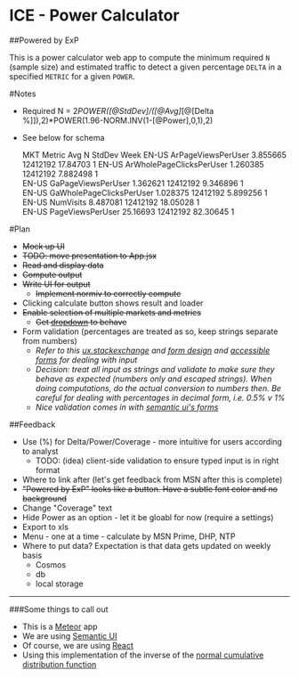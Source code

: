 ICE - Power Calculator
======================

##Powered by ExP

This is a power calculator web app to compute the minimum required `N` (sample size) and estimated traffic to detect a given percentage `DELTA` in a specified `METRIC` for a given `POWER`.

#Notes

- Required N = 2*POWER([@StdDev]/([@Avg]*[@[Delta %]]),2)*POWER(1.96-NORM.INV(1-[@Power],0,1),2)
- See below for schema

    MKT    Metric                    Avg        N         StdDev     Week
    EN-US  ArPageViewsPerUser        3.855665   12412192  17.84703   1
    EN-US  ArWholePageClicksPerUser  1.260385   12412192  7.882498   1   
    EN-US  GaPageViewsPerUser        1.362621   12412192  9.346896   1    
    EN-US  GaWholePageClicksPerUser  1.028375   12412192  5.899256   1       
    EN-US  NumVisits                 8.487081   12412192  18.05028   1     
    EN-US  PageViewsPerUser          25.16693   12412192  82.30645   1

#Plan

- ~~Mock up UI~~
- ~~TODO: move presentation to App.jsx~~
- ~~Read and display data~~
- ~~Compute output~~
- ~~Write UI for output~~
    + ~~Implement normiv to correctly compute~~
- Clicking calculate button shows result and loader
- ~~Enable selection of multiple markets and metrics~~
    + ~~Get [dropdown](http://semantic-ui.com/modules/dropdown.html#/usage) to behave~~ 
- Form validation (percentages are treated as so, keep strings separate from numbers)
    + *Refer to this [ux.stackexchange](http://ux.stackexchange.com/questions/29267/inputting-percentages-in-decimal-or-whole-number-form) and [form design](http://www.lukew.com/ff/entry.asp?1502) and [accessible forms](http://websemantics.co.uk/tutorials/accessible_forms/) for dealing with input*
    + *Decision: treat all input as strings and validate to make sure they behave as expected (numbers only and escaped strings). When doing computations, do the actual conversion to numbers then. Be careful for dealing with percentages in decimal form, i.e. 0.5% v 1%*
    + *Nice validation comes in with [semantic ui's forms](http://semantic-ui.com/behaviors/form.html)*


##Feedback
- Use (%) for Delta/Power/Coverage - more intuitive for users according to analyst
    + TODO: (idea) client-side validation to ensure typed input is in right format  
- Where to link after (let's get feedback from MSN after this is complete)
- ~~"Powered by ExP" looks like a button. Have a subtle font color and no background~~
- Change "Coverage" text
- Hide Power as an option - let it be gloabl for now (require a settings)
- Export to xls 
- Menu - one at a time - calculate by MSN Prime, DHP, NTP
- Where to put data? Expectation is that data gets updated on weekly basis
    + Cosmos
    + db
    + local storage

-------------------------------------------------------------------------------

###Some things to call out
- This is a [Meteor](http://meteor.com) app
- We are using [Semantic UI](https://atmospherejs.com/semantic/ui)
- Of course, we are using [React](https://facebook.github.io/react/index.html)
- Using this implementation of the inverse of the [normal cumulative distribution function](http://home.online.no/~pjacklam/notes/invnorm/impl/misra/normsinv.html)